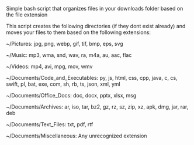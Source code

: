 Simple bash script that organizes files in your downloads folder based on the file extension

This script creates the following directories (if they dont exist already) and moves your files to them based on the following extensions:

  ~/Pictures: jpg, png, webp, gif, tif, bmp, eps, svg
  
  ~/Music: mp3, wma, snd, wav, ra, m4a, au, aac, flac
  
  ~/Videos: mp4, avi, mpg, mov, wmv
  
  ~/Documents/Code_and_Executables: py, js, html, css, cpp, java, c, cs, swift, pl, bat, exe, com, sh, rb, ts, json, xml, yml
  
  ~/Documents/Office_Docs: doc, docx, pptx, xlsx, msg
  
  ~/Documents/Archives: ar, iso, tar, bz2, gz, rz, sz, zip, xz, apk, dmg, jar, rar, deb
  
  ~/Documents/Text_Files: txt, pdf, rtf
  
  ~/Documents/Miscellaneous: Any unrecognized extension
  

